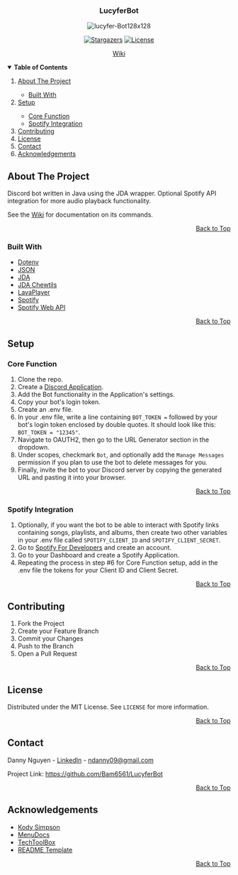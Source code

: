<a name="top"></a>

<!-- LOGO -->
<div align="center">
  <h3>LucyferBot</h3>
  <img src="https://i.ibb.co/q7vdKJJ/lucyfer-Bot128x128.png" alt="lucyfer-Bot128x128">

  [![Stargazers][stars-shield]][stars-url] [![License][license-shield]][license-url]

  <a href="https://github.com/Bam6561/LucyferBot/wiki">Wiki</a>
</div>

<!-- TABLE OF CONTENTS -->
<details open>
  <summary><b> Table of Contents </b></summary>
  <ol>
    <li><a href="#about-the-project"> About The Project </a></li>
      <ul>
        <li><a href="#built-with"> Built With </a></li>
      </ul>
    <li><a href="#setup"> Setup </a></li>
      <ul>
        <li><a href="#core-function"> Core Function </a></li>
        <li><a href="#spotify-integration"> Spotify Integration </a></li>
      </ul>
    <li><a href="#contributing"> Contributing </a></li>
    <li><a href="#license"> License </a></li>
    <li><a href="#contact"> Contact </a></li>
    <li><a href="#acknowledgements"> Acknowledgements </a></li>
  </ol>
</details>

<!-- ABOUT THE PROJECT -->
## About The Project
Discord bot written in Java using the JDA wrapper. Optional Spotify API integration for more audio playback
functionality. 

See the [Wiki](https://github.com/Bam6561/LucyferBot/wiki) for documentation on its commands.

<p align="right"><a href="#top">Back to Top</a></p>

### Built With
* [Dotenv](https://github.com/cdimascio/dotenv-java)
* [JSON](https://github.com/stleary/JSON-java)
* [JDA](https://github.com/DV8FromTheWorld/JDA)
* [JDA Chewtils](https://github.com/Chew/JDA-Chewtils)
* [LavaPlayer](https://github.com/sedmelluq/lavaplayer)
* [Spotify](https://developer.spotify.com/dashboard/)
* [Spotify Web API](https://github.com/spotify-web-api-java/spotify-web-api-java)

<p align="right"><a href="#top">Back to Top</a></p>

<!-- SETUP -->
## Setup

### Core Function
1. Clone the repo.
2. Create a [Discord Application](https://discord.com/developers/docs/intro).
3. Add the Bot functionality in the Application's settings.
4. Copy your bot's login token.
5. Create an .env file.
6. In your .env file, write a line containing `BOT_TOKEN =` followed by your bot's login token enclosed by double
   quotes. It should look like this: `BOT_TOKEN = "12345"`.
7. Navigate to OAUTH2, then go to the URL Generator section in the dropdown.
8. Under scopes, checkmark `Bot`, and optionally add the `Manage Messages` permission if you plan to use the bot to
   delete messages for you.
9. Finally, invite the bot to your Discord server by copying the generated URL and pasting it into your browser.

<p align="right"><a href="#top">Back to Top</a></p>

### Spotify Integration
1. Optionally, if you want the bot to be able to interact with Spotify links containing songs, playlists, and albums,
    then create two other variables in your .env file called `SPOTIFY_CLIENT_ID` and `SPOTIFY_CLIENT_SECRET`.
2. Go to [Spotify For Developers](https://developer.spotify.com/) and create an account.
3. Go to your Dashboard and create a Spotify Application.
4. Repeating the process in step #6 for Core Function setup, add in the .env file the tokens for your Client ID and Client Secret.

<p align="right"><a href="#top">Back to Top</a></p>

<!-- CONTRIBUTING -->
## Contributing
1. Fork the Project
2. Create your Feature Branch
3. Commit your Changes
4. Push to the Branch
5. Open a Pull Request

<p align="right"><a href="#top">Back to Top</a></p>

<!-- LICENSE -->
## License
Distributed under the MIT License. See `LICENSE` for more information.

<p align="right"><a href="#top">Back to Top</a></p>

<!-- CONTACT -->
## Contact
Danny Nguyen - [LinkedIn](https://www.linkedin.com/in/ndanny09/) - ndanny09@gmail.com

Project Link: https://github.com/Bam6561/LucyferBot

<p align="right"><a href="#top">Back to Top</a></p>

<!-- ACKNOWLEDGEMENTS -->
## Acknowledgements
* [Kody Simpson](https://www.youtube.com/c/KodySimpson)
* [MenuDocs](https://www.youtube.com/c/MenuDocs)
* [TechToolBox](https://www.youtube.com/c/TechToolboxOfficial)
* [README Template](https://github.com/othneildrew/Best-README-Template#prerequisites)

<p align="right"><a href="#top">Back to Top</a></p>

<!-- SHIELDS -->
[stars-shield]: https://img.shields.io/github/stars/Bam6561/LucyferBot
[stars-url]: https://github.com/Bam6561/LucyferBot/stargazers
[license-shield]: https://img.shields.io/github/license/Bam6561/LucyferBot
[license-url]: https://github.com/Bam6561/LucyferBot/blob/main/LICENSE
